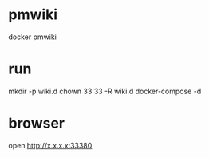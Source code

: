 # pmwiki
docker pmwiki


# run
mkdir -p wiki.d
chown 33:33 -R wiki.d
docker-compose -d 

# browser
open http://x.x.x.x:33380
